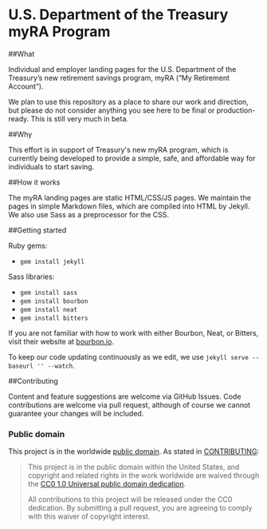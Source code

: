 U.S. Department of the Treasury myRA Program
=======================================================

##What

Individual and employer landing pages for the U.S. Department of the Treasury’s new retirement savings program, myRA (“My Retirement Account”). 

We plan to use this repository as a place to share our work and direction, but please do not consider anything you see here to be final or production-ready. This is still very much in beta.


##Why

This effort is in support of Treasury's new myRA program, which is currently being developed to provide a simple, safe, and affordable way for individuals to start saving.


##How it works

The myRA landing pages are static HTML/CSS/JS pages. We maintain the pages in simple Markdown files, which are compiled into HTML by Jekyll. We also use Sass as a preprocessor for the CSS.  


##Getting started

Ruby gems:

* `gem install jekyll`

Sass libraries:

* `gem install sass`
* `gem install bourbon`
* `gem install neat`
* `gem install bitters`

If you are not familiar with how to work with either Bourbon, Neat, or Bitters, visit their website at [bourbon.io](http://bourbon.io/).

To keep our code updating continuously as we edit, we use `jekyll serve --baseurl '' --watch`.


##Contributing

Content and feature suggestions are welcome via GitHub Issues. Code contributions are welcome via pull request, although of course we cannot guarantee your changes will be included.


### Public domain

This project is in the worldwide [public domain](LICENSE.md). As stated in [CONTRIBUTING](CONTRIBUTING.md):

> This project is in the public domain within the United States, and copyright and related rights in the work worldwide are waived through the [CC0 1.0 Universal public domain dedication](https://creativecommons.org/publicdomain/zero/1.0/).
>
> All contributions to this project will be released under the CC0 dedication. By submitting a pull request, you are agreeing to comply with this waiver of copyright interest.